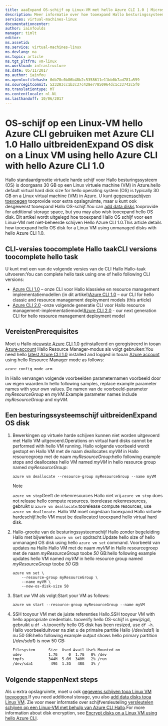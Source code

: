 ```yaml
---
title: aaaExpand OS-schijf op Linux-VM met hello Azure CLI 1.0 | Microsoft Docs
description: Meer informatie over hoe tooexpand Hallo besturingssysteem (OS) virtuele schijf op een Linux-VM met hello Azure CLI 1.0 en Hallo Resource Manager-implementatiemodel
services: virtual-machines-linux
documentationcenter: 
author: iainfoulds
manager: timlt
editor: 
ms.assetid: 
ms.service: virtual-machines-linux
ms.devlang: na
ms.topic: article
ms.tgt_pltfrm: vm-linux
ms.workload: infrastructure
ms.date: 05/11/2017
ms.author: iainfou
ms.openlocfilehash: 0db78c0b86b48b2c5358611e11bb0b7ad781a559
ms.sourcegitcommit: 523283cc1b3c37c428e77850964dc1c33742c5f0
ms.translationtype: MT
ms.contentlocale: nl-NL
ms.lasthandoff: 10/06/2017
---
```

# <a name="expand-os-disk-on-a-linux-vm-using-hello-azure-cli-with-hello-azure-cli-10"></a><span data-ttu-id="30a39-103">OS-schijf op een Linux-VM hello Azure CLI gebruiken met Azure CLI 1.0 Hallo uitbreiden</span><span class="sxs-lookup"><span data-stu-id="30a39-103">Expand OS disk on a Linux VM using hello Azure CLI with hello Azure CLI 1.0</span></span>
<span data-ttu-id="30a39-104">Hallo standaardgrootte virtuele harde schijf voor Hallo besturingssysteem (OS) is doorgaans 30 GB op een Linux virtuele machine (VM) in Azure.</span><span class="sxs-lookup"><span data-stu-id="30a39-104">hello default virtual hard disk size for hello operating system (OS) is typically 30 GB on a Linux virtual machine (VM) in Azure.</span></span> <span data-ttu-id="30a39-105">U kunt [gegevensschijven toevoegen](add-disk.md) tooprovide voor extra opslagruimte, maar u kunt ook desgewenst tooexpand Hallo OS-schijf.</span><span class="sxs-lookup"><span data-stu-id="30a39-105">You can [add data disks](add-disk.md) tooprovide for additional storage space, but you may also wish tooexpand hello OS disk.</span></span> <span data-ttu-id="30a39-106">Dit artikel wordt uitgelegd hoe tooexpand Hallo OS schijf voor een Linux-VM met niet-beheerde schijven Hello Azure CLI 1.0.</span><span class="sxs-lookup"><span data-stu-id="30a39-106">This article details how tooexpand hello OS disk for a Linux VM using unmanaged disks with hello Azure CLI 1.0.</span></span>

## <a name="cli-versions-toocomplete-hello-task"></a><span data-ttu-id="30a39-107">CLI-versies toocomplete Hallo taak</span><span class="sxs-lookup"><span data-stu-id="30a39-107">CLI versions toocomplete hello task</span></span>
<span data-ttu-id="30a39-108">U kunt met een van de volgende versies van de CLI Hallo Hallo-taak uitvoeren:</span><span class="sxs-lookup"><span data-stu-id="30a39-108">You can complete hello task using one of hello following CLI versions:</span></span>

- <span data-ttu-id="30a39-109">[Azure CLI 1.0](#prerequisites) – onze CLI voor Hallo klassieke en resource management implementatiemodellen (in dit artikel)</span><span class="sxs-lookup"><span data-stu-id="30a39-109">[Azure CLI 1.0](#prerequisites) – our CLI for hello classic and resource management deployment models (this article)</span></span>
- <span data-ttu-id="30a39-110">[Azure CLI 2.0](expand-disks.md) -onze volgende generatie CLI voor Hallo resource management-implementatiemodel</span><span class="sxs-lookup"><span data-stu-id="30a39-110">[Azure CLI 2.0](expand-disks.md) - our next generation CLI for hello resource management deployment model</span></span>

## <a name="prerequisites"></a><span data-ttu-id="30a39-111">Vereisten</span><span class="sxs-lookup"><span data-stu-id="30a39-111">Prerequisites</span></span>
<span data-ttu-id="30a39-112">Moet u Hallo [nieuwste Azure CLI 1.0](../../cli-install-nodejs.md) geïnstalleerd en geregistreerd in tooan [Azure-account](https://azure.microsoft.com/pricing/free-trial/) Hallo Resource Manager-modus als volgt gebruiken:</span><span class="sxs-lookup"><span data-stu-id="30a39-112">You need hello [latest Azure CLI 1.0](../../cli-install-nodejs.md) installed and logged in tooan [Azure account](https://azure.microsoft.com/pricing/free-trial/) using hello Resource Manager mode as follows:</span></span>

```azurecli
azure config mode arm
```

<span data-ttu-id="30a39-113">In Hallo vervangen volgende voorbeelden parameternamen voorbeeld door uw eigen waarden.</span><span class="sxs-lookup"><span data-stu-id="30a39-113">In hello following samples, replace example parameter names with your own values.</span></span> <span data-ttu-id="30a39-114">De namen van de voorbeeld-parameter *myResourceGroup* en *myVM*.</span><span class="sxs-lookup"><span data-stu-id="30a39-114">Example parameter names include *myResourceGroup* and *myVM*.</span></span>

## <a name="expand-os-disk"></a><span data-ttu-id="30a39-115">Een besturingssysteemschijf uitbreiden</span><span class="sxs-lookup"><span data-stu-id="30a39-115">Expand OS disk</span></span>

1. <span data-ttu-id="30a39-116">Bewerkingen op virtuele harde schijven kunnen niet worden uitgevoerd met Hallo VM uitgevoerd.</span><span class="sxs-lookup"><span data-stu-id="30a39-116">Operations on virtual hard disks cannot be performed with hello VM running.</span></span> <span data-ttu-id="30a39-117">Hallo volgende voorbeeld wordt gestopt en Hallo VM met de naam deallocates *myVM* in Hallo resourcegroep met de naam *myResourceGroup*:</span><span class="sxs-lookup"><span data-stu-id="30a39-117">hello following example stops and deallocates hello VM named *myVM* in hello resource group named *myResourceGroup*:</span></span>

    ```azurecli
    azure vm deallocate --resource-group myResourceGroup --name myVM
    ```

    > [!NOTE]
    > <span data-ttu-id="30a39-118">`azure vm stop`Geeft de rekenresources Hallo niet vrij.</span><span class="sxs-lookup"><span data-stu-id="30a39-118">`azure vm stop` does not release hello compute resources.</span></span> <span data-ttu-id="30a39-119">toorelease rekenresources, gebruikt u `azure vm deallocate`.</span><span class="sxs-lookup"><span data-stu-id="30a39-119">toorelease compute resources, use `azure vm deallocate`.</span></span> <span data-ttu-id="30a39-120">Hallo VM moet ongedaan tooexpand Hallo virtuele hardeschijf.</span><span class="sxs-lookup"><span data-stu-id="30a39-120">hello VM must be deallocated tooexpand hello virtual hard disk.</span></span>

2. <span data-ttu-id="30a39-121">Hallo-grootte van de besturingssysteemschijf Hallo zonder begeleiding Hallo met bijwerken `azure vm set` opdracht.</span><span class="sxs-lookup"><span data-stu-id="30a39-121">Update hello size of hello unmanaged OS disk using hello `azure vm set` command.</span></span> <span data-ttu-id="30a39-122">Voorbeeld van updates na Hallo Hallo VM met de naam *myVM* in Hallo resourcegroep met de naam *myResourceGroup* toobe *50* GB:</span><span class="sxs-lookup"><span data-stu-id="30a39-122">hello following example updates hello VM named *myVM* in hello resource group named *myResourceGroup* toobe *50* GB:</span></span>

    ```azurecli
    azure vm set \
        --resource-group myResourceGroup \
        --name myVM \
        --new-os-disk-size 50
    ```

3. <span data-ttu-id="30a39-123">Start uw VM als volgt:</span><span class="sxs-lookup"><span data-stu-id="30a39-123">Start your VM as follows:</span></span>

    ```azurecli
    azure vm start --resource-group myResourceGroup --name myVM
    ```

4. <span data-ttu-id="30a39-124">SSH tooyour VM met de juiste referenties Hallo.</span><span class="sxs-lookup"><span data-stu-id="30a39-124">SSH tooyour VM with hello appropriate credentials.</span></span> <span data-ttu-id="30a39-125">tooverify hello OS-schijf is gewijzigd, gebruikt u `df -h`.</span><span class="sxs-lookup"><span data-stu-id="30a39-125">tooverify hello OS disk has been resized, use `df -h`.</span></span> <span data-ttu-id="30a39-126">Hallo voorbeelduitvoer na ziet u de primaire partitie Hallo (*/dev/sda1*) is nu 50 GB:</span><span class="sxs-lookup"><span data-stu-id="30a39-126">hello following example output shows hello primary partition (*/dev/sda1*) is now 50 GB:</span></span>

    ```bash
    Filesystem      Size  Used Avail Use% Mounted on
    udev            1.7G     0  1.7G   0% /dev
    tmpfs           344M  5.0M  340M   2% /run
    /dev/sda1        49G  1.3G   48G   3% /
    ```

## <a name="next-steps"></a><span data-ttu-id="30a39-127">Volgende stappen</span><span class="sxs-lookup"><span data-stu-id="30a39-127">Next steps</span></span>
<span data-ttu-id="30a39-128">Als u extra opslagruimte, moet u ook [gegevens schijven tooa Linux VM toevoegen](add-disk.md).</span><span class="sxs-lookup"><span data-stu-id="30a39-128">If you need additional storage, you also [add data disks tooa Linux VM](add-disk.md).</span></span> <span data-ttu-id="30a39-129">Zie voor meer informatie over schijfversleuteling [versleutelen schijven op een Linux-VM met behulp van Azure CLI Hallo](encrypt-disks.md).</span><span class="sxs-lookup"><span data-stu-id="30a39-129">For more information about disk encryption, see [Encrypt disks on a Linux VM using hello Azure CLI](encrypt-disks.md).</span></span>
